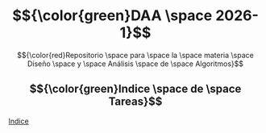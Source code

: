# $${\color{green}DAA \space 2026-1}$$
$${\color{red}Repositorio \space para \space la \space materia \space Diseño \space y \space Análisis \space de \space Algoritmos}$$
## $${\color{green}Indice \space de \space Tareas}$$
[Indice](https://github.com/kno4/DAA2026-1/blob/87c41aa2ac2b8f2ec3736d9de4bfae09350c99d4/Tareas/%C3%8Dndice%20de%20Tareas.md)
